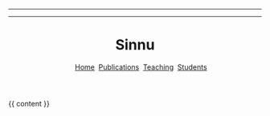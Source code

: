 ----
---
<!DOCTYPE html>
<html>
<head>
  <meta charset="utf-8">
  <meta name="viewport" content="width=device-width, initial-scale=1">
  <title>{{ page.title }} - {{site.title}}</title>
</head>

<body>
<header>
  <h1>Sinnu</h1>
    <nav>
        <ul>
        <a href="{{site.baseurl}}/">Home</a>&nbsp;
        <a href="{{site.baseurl}}/publications">Publications</a>&nbsp;
        <a href="{{site.baseurl}}/teaching">Teaching</a>&nbsp;
        <a href="{{site.baseurl}}/students">Students</a>
    </ul>
    </nav>
</header>
      
  
  {{ content }}
